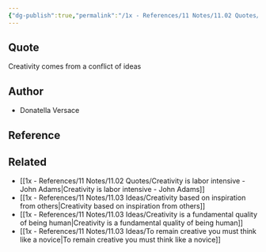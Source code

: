 ```yaml
---
{"dg-publish":true,"permalink":"/1x - References/11 Notes/11.02 Quotes/Creativity comes from a conflict of ideas - Donatella Versace/","title":"Creativity comes from a conflict of ideas - Donatella Versace","created":"2023-09-11T08:23:13.708+03:00","updated":"2024-02-14T20:18:46.133+03:00"}
---
```



## Quote
Creativity comes from a conflict of ideas 

## Author
- Donatella Versace

## Reference


## Related
- [[1x - References/11 Notes/11.02 Quotes/Creativity is labor intensive - John Adams\|Creativity is labor intensive - John Adams]]
- [[1x - References/11 Notes/11.03 Ideas/Creativity based on inspiration from others\|Creativity based on inspiration from others]]
- [[1x - References/11 Notes/11.03 Ideas/Creativity is a fundamental quality of being human\|Creativity is a fundamental quality of being human]]
- [[1x - References/11 Notes/11.03 Ideas/To remain creative you must think like a novice\|To remain creative you must think like a novice]]
